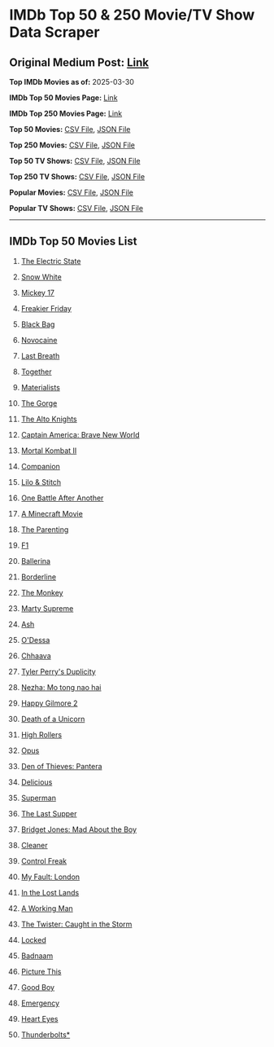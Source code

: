 # IMDb Top 50 & 250 Movie/TV Show Data Scraper

## Original Medium Post: [Link](https://medium.com/@nishantsahoo/which-movie-should-i-watch-5c83a3c0f5b1)

**Top IMDb Movies as of:** 2025-03-30

**IMDb Top 50 Movies Page:** [Link](https://www.imdb.com/search/title/?title_type=feature&release_date=2025-01-01,2025-12-31)

**IMDb Top 250 Movies Page:** [Link](https://www.imdb.com/chart/top/)

**Top 50 Movies:** [CSV File](/data/top50/movies.csv), [JSON File](/data/top50/movies.json)

**Top 250 Movies:** [CSV File](/data/top250/movies.csv), [JSON File](/data/top250/movies.json)

**Top 50 TV Shows:** [CSV File](/data/top50/shows.csv), [JSON File](/data/top50/shows.json)

**Top 250 TV Shows:** [CSV File](/data/top250/shows.csv), [JSON File](/data/top250/shows.json)

**Popular Movies:** [CSV File](/data/popular/movies.csv), [JSON File](/data/popular/movies.json)

**Popular TV Shows:** [CSV File](/data/popular/shows.csv), [JSON File](/data/popular/shows.json)

---

## IMDb Top 50 Movies List

1. [The Electric State](https://www.imdb.com/title/tt7766378/)

2. [Snow White](https://www.imdb.com/title/tt6208148/)

3. [Mickey 17](https://www.imdb.com/title/tt12299608/)

4. [Freakier Friday](https://www.imdb.com/title/tt31956415/)

5. [Black Bag](https://www.imdb.com/title/tt30988739/)

6. [Novocaine](https://www.imdb.com/title/tt29603959/)

7. [Last Breath](https://www.imdb.com/title/tt14403504/)

8. [Together](https://www.imdb.com/title/tt31184028/)

9. [Materialists](https://www.imdb.com/title/tt30253473/)

10. [The Gorge](https://www.imdb.com/title/tt13654226/)

11. [The Alto Knights](https://www.imdb.com/title/tt21815562/)

12. [Captain America: Brave New World](https://www.imdb.com/title/tt14513804/)

13. [Mortal Kombat II](https://www.imdb.com/title/tt17490712/)

14. [Companion](https://www.imdb.com/title/tt26584495/)

15. [Lilo & Stitch](https://www.imdb.com/title/tt11655566/)

16. [One Battle After Another](https://www.imdb.com/title/tt30144839/)

17. [A Minecraft Movie](https://www.imdb.com/title/tt3566834/)

18. [The Parenting](https://www.imdb.com/title/tt14041896/)

19. [F1](https://www.imdb.com/title/tt16311594/)

20. [Ballerina](https://www.imdb.com/title/tt7181546/)

21. [Borderline](https://www.imdb.com/title/tt13650814/)

22. [The Monkey](https://www.imdb.com/title/tt27714946/)

23. [Marty Supreme](https://www.imdb.com/title/tt32916440/)

24. [Ash](https://www.imdb.com/title/tt17489650/)

25. [O'Dessa](https://www.imdb.com/title/tt26304178/)

26. [Chhaava](https://www.imdb.com/title/tt27922706/)

27. [Tyler Perry's Duplicity](https://www.imdb.com/title/tt28239363/)

28. [Nezha: Mo tong nao hai](https://www.imdb.com/title/tt34956443/)

29. [Happy Gilmore 2](https://www.imdb.com/title/tt31868189/)

30. [Death of a Unicorn](https://www.imdb.com/title/tt28443655/)

31. [High Rollers](https://www.imdb.com/title/tt27829510/)

32. [Opus](https://www.imdb.com/title/tt29929565/)

33. [Den of Thieves: Pantera](https://www.imdb.com/title/tt8008948/)

34. [Delicious](https://www.imdb.com/title/tt32047217/)

35. [Superman](https://www.imdb.com/title/tt5950044/)

36. [The Last Supper](https://www.imdb.com/title/tt32461003/)

37. [Bridget Jones: Mad About the Boy](https://www.imdb.com/title/tt32063050/)

38. [Cleaner](https://www.imdb.com/title/tt27812086/)

39. [Control Freak](https://www.imdb.com/title/tt30789086/)

40. [My Fault: London](https://www.imdb.com/title/tt32434379/)

41. [In the Lost Lands](https://www.imdb.com/title/tt4419684/)

42. [A Working Man](https://www.imdb.com/title/tt9150192/)

43. [The Twister: Caught in the Storm](https://www.imdb.com/title/tt35882698/)

44. [Locked](https://www.imdb.com/title/tt26671996/)

45. [Badnaam](https://www.imdb.com/title/tt34927582/)

46. [Picture This](https://www.imdb.com/title/tt29471733/)

47. [Good Boy](https://www.imdb.com/title/tt35521922/)

48. [Emergency](https://www.imdb.com/title/tt21279420/)

49. [Heart Eyes](https://www.imdb.com/title/tt32558992/)

50. [Thunderbolts\*](https://www.imdb.com/title/tt20969586/)
